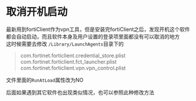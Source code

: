 # 取消开机启动

最新用到fortiClient作为vpn工具，但是安装完fortiClient之后，发现开机这个软件都会自动启动，而且软件本身及用户设置的登录项里面都没有可以取消的地方  
这时候需要去修改 `/Library/LaunchAgents`目录下的
> com.fortinet.forticlient.credential_store.plist  
com.fortinet.forticlient.fct_launcher.plist  
com.fortinet.forticlient.vpn.vpn_control.plist

文件里面的`RunAtLoad`属性改为NO


后面如果遇到其它软件也出现类似情况，也可以参照此种修改方法
